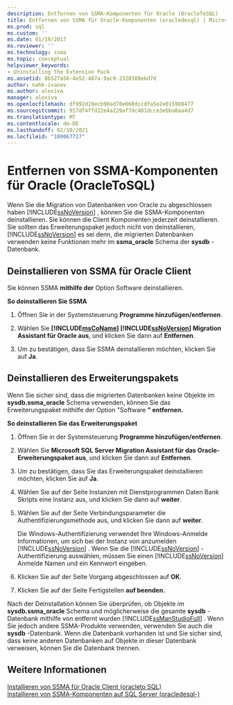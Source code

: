 ```yaml
---
description: Entfernen von SSMA-Komponenten für Oracle (OracleToSQL)
title: Entfernen von SSMA für Oracle-Komponenten (oracledesql) | Microsoft-Dokumentation
ms.prod: sql
ms.custom: ''
ms.date: 01/19/2017
ms.reviewer: ''
ms.technology: ssma
ms.topic: conceptual
helpviewer_keywords:
- Uninstalling the Extension Pack
ms.assetid: 8b527a56-4e52-487a-9ac9-2320388e6d7d
author: nahk-ivanov
ms.author: alexiva
manager: alexiva
ms.openlocfilehash: df992d19ecb90ad78e060dccdfa5e2e015988477
ms.sourcegitcommit: 917df4ffd22e4a229af7dc481dcce3ebba0aa4d7
ms.translationtype: MT
ms.contentlocale: de-DE
ms.lasthandoff: 02/10/2021
ms.locfileid: "100067727"
---
```

# <a name="removing-ssma--for-oracle-components-oracletosql"></a>Entfernen von SSMA-Komponenten für Oracle (OracleToSQL)
Wenn Sie die Migration von Datenbanken von Oracle zu abgeschlossen haben [!INCLUDE[ssNoVersion](../../includes/ssnoversion-md.md)] , können Sie die SSMA-Komponenten deinstallieren. Sie können die Client Komponenten jederzeit deinstallieren. Sie sollten das Erweiterungspaket jedoch nicht von deinstallieren, [!INCLUDE[ssNoVersion](../../includes/ssnoversion-md.md)] es sei denn, die migrierten Datenbanken verwenden keine Funktionen mehr im **ssma_oracle** Schema der **sysdb** -Datenbank.  
  
## <a name="uninstalling-the-ssma-for-oracle-client"></a>Deinstallieren von SSMA für Oracle Client  
Sie können SSMA **mithilfe der** Option Software deinstallieren.  
  
**So deinstallieren Sie SSMA**  
  
1.  Öffnen Sie in der Systemsteuerung **Programme hinzufügen/entfernen**.  
  
2.  Wählen Sie **[!INCLUDE[msCoName](../../includes/msconame_md.md)] [!INCLUDE[ssNoVersion](../../includes/ssnoversion-md.md)] Migration Assistant für Oracle aus**, und klicken Sie dann auf **Entfernen**.  
  
3.  Um zu bestätigen, dass Sie SSMA deinstallieren möchten, klicken Sie auf **Ja**.  
  
## <a name="uninstalling-the-extension-pack"></a>Deinstallieren des Erweiterungspakets  
Wenn Sie sicher sind, dass die migrierten Datenbanken keine Objekte im **sysdb.ssma_oracle** Schema verwenden, können Sie das Erweiterungspaket mithilfe der Option "Software **" entfernen.**  
  
**So deinstallieren Sie das Erweiterungspaket**  
  
1.  Öffnen Sie in der Systemsteuerung **Programme hinzufügen/entfernen**.  
  
2.  Wählen Sie **Microsoft SQL Server Migration Assistant für das Oracle-Erweiterungspaket aus**, und klicken Sie dann auf **Entfernen**.  
  
3.  Um zu bestätigen, dass Sie das Erweiterungspaket deinstallieren möchten, klicken Sie auf **Ja**.  
  
4.  Wählen Sie auf der Seite Instanzen mit Dienstprogrammen Daten Bank Skripts eine Instanz aus, und klicken Sie dann auf **weiter**.  
  
5.  Wählen Sie auf der Seite Verbindungsparameter die Authentifizierungsmethode aus, und klicken Sie dann auf **weiter**.  
  
    Die Windows-Authentifizierung verwendet Ihre Windows-Anmelde Informationen, um sich bei der Instanz von anzumelden [!INCLUDE[ssNoVersion](../../includes/ssnoversion-md.md)] . Wenn Sie die [!INCLUDE[ssNoVersion](../../includes/ssnoversion-md.md)] -Authentifizierung auswählen, müssen Sie einen [!INCLUDE[ssNoVersion](../../includes/ssnoversion-md.md)] Anmelde Namen und ein Kennwort eingeben.  
  
6.  Klicken Sie auf der Seite Vorgang abgeschlossen auf **OK**.  
  
7.  Klicken Sie auf der Seite Fertigstellen **auf beenden.**  
  
Nach der Deinstallation können Sie überprüfen, ob Objekte im **sysdb.ssma_oracle** Schema und möglicherweise die gesamte **sysdb** -Datenbank mithilfe von entfernt wurden [!INCLUDE[ssManStudioFull](../../includes/ssmanstudiofull-md.md)] . Wenn Sie jedoch andere SSMA-Produkte verwenden, verwenden Sie auch die **sysdb** -Datenbank. Wenn die Datenbank vorhanden ist und Sie sicher sind, dass keine anderen Datenbanken auf Objekte in dieser Datenbank verweisen, können Sie die Datenbank trennen.  
  
## <a name="see-also"></a>Weitere Informationen  
[Installieren von SSMA für Oracle Client &#40;oracleto SQL&#41;](../../ssma/oracle/installing-ssma-for-oracle-client-oracletosql.md)  
[Installieren von SSMA-Komponenten auf SQL Server &#40;oracledesql-&#41;](../../ssma/oracle/installing-ssma-components-on-sql-server-oracletosql.md)  
  
